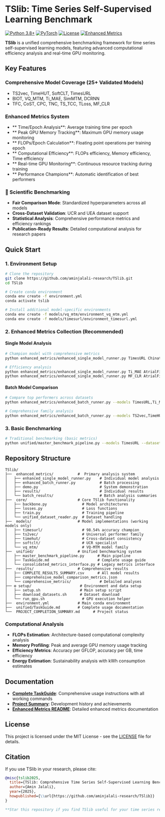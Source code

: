 # TSlib:  Time Series Self-Supervised Learning Benchmark

[![Python 3.8+](https://img.shields.io/badge/Python-3.8+-blue.svg)](https://www.python.org/downloads/)
[![PyTorch](https://img.shields.io/badge/PyTorch-1.7+-red.svg)](https://pytorch.org/)
[![License](https://img.shields.io/badge/License-MIT-green.svg)](LICENSE)
[![Enhanced Metrics](https://img.shields.io/badge/Enhanced%20Metrics-Ready-brightgreen.svg)](enhanced_metrics/)

**TSlib** is a unified comprehensive benchmarking framework for time series self-supervised learning models, featuring advanced computational efficiency analysis and real-time GPU monitoring.

##  **Key Features**

### Comprehensive Model Coverage (25+ Validated Models)
-  TS2vec, TimeHUT, SoftCLT, TimesURL
-  BIOT, VQ_MTM, Ti_MAE, SimMTM, DCRNN
-  TFC, CoST, CPC, TNC, TS_TCC, TLoss, MF_CLR  


### Enhanced Metrics System 
- ** Time/Epoch Analysis**: Average training time per epoch
- ** Peak GPU Memory Tracking**: Maximum GPU memory usage monitoring
- ** FLOPs/Epoch Calculation**: Floating point operations per training epoch
- ** Computational Efficiency**: FLOPs efficiency, Memory efficiency, Time efficiency
- ** Real-time GPU Monitoring**: Continuous resource tracking during training
- ** Performance Champions**: Automatic identification of best performers

### **🔬 Scientific Benchmarking**
- **Fair Comparison Mode**: Standardized hyperparameters across all models
- **Cross-Dataset Validation**: UCR and UEA dataset support
- **Statistical Analysis**: Comprehensive performance metrics and efficiency rankings
- **Publication-Ready Results**: Detailed computational analysis for research papers



## Quick Start

### **1. Environment Setup**

```bash
# Clone the repository
git clone https://github.com/aminjalali-research/TSlib.git
cd TSlib

# Create conda environment
conda env create -f environment.yml
conda activate tslib

# Install additional model-specific environments
conda env create -f models/vq_mtm/environment_vq_mtm.yml
conda env create -f models/timesurl/environment_timesurl.yml
```

### **2. Enhanced Metrics Collection (Recommended)**

#### **Single Model Analysis**
```bash
# Champion model with comprehensive metrics
python enhanced_metrics/enhanced_single_model_runner.py TimesURL Chinatown 120

# Efficiency analysis
python enhanced_metrics/enhanced_single_model_runner.py Ti_MAE AtrialFibrillation 180
python enhanced_metrics/enhanced_single_model_runner.py MF_CLR AtrialFibrillation 60
```

#### **Batch Model Comparison**
```bash
# Compare top performers across datasets
python enhanced_metrics/enhanced_batch_runner.py --models TimesURL,Ti_MAE,TimeHUT --datasets Chinatown,AtrialFibrillation --timeout 200

# Comprehensive family analysis
python enhanced_metrics/enhanced_batch_runner.py --models TS2vec,TimeHUT,SoftCLT --datasets Chinatown --timeout 120
```

### **3. Basic Benchmarking**
```bash
# Traditional benchmarking (basic metrics)
python unified/master_benchmark_pipeline.py --models TimesURL --datasets Chinatown --optimization --timeout 120
```

##  **Repository Structure**

```
TSlib/
├──  enhanced_metrics/           #  Primary analysis system
│   ├── enhanced_single_model_runner.py    # Individual model analysis  
│   ├── enhanced_batch_runner.py           # Batch processing
│   ├── demo.py                            # System demonstration
│   ├── results/                           # Individual results
│   └── batch_results/                     # Batch analysis summaries
├──  core/                       # Core TSlib functionality
│   ├── backbone.py                # Model architectures
│   ├── losses.py                  # Loss functions
│   ├── train.py                   # Training pipeline
│   └── unified_dataset_reader.py  # Dataset handling
├──  models/                     # Model implementations (working models only)
│   ├── timesurl/                  # 98.54% accuracy champion
│   ├── ts2vec/                    # Universal performer family
│   ├── timehut/                   # Cross-dataset consistency
│   ├── softclt/                   # UCR specialist
│   └── vq_mtm/                    # VQ-MTM model family
├──  unified/                    # Unified benchmarking system
│   ├── master_benchmark_pipeline.py      # Main pipeline
│   ├── TaskGuide.md                      # Complete usage guide
│   └── consolidated_metrics_interface.py # Legacy metrics interface
├──  results/                    # Comprehensive results
│   ├── COMPLETE_RESULTS_SUMMARY.csv      # All model results
│   ├── comprehensive_model_comparison_metrics.json
│   └── comprehensive_metrics/             # Detailed analyses
├── ⚙ setup/                      # Environment and data setup
│   ├── setup.sh                  # Main setup script  
│   ├── download_datasets.sh      # Dataset download
│   └── run_gpu.sh                 # GPU execution helper
├──  environment.yml             # Main conda environment
├──  unified/TaskGuide.md        # Complete usage documentation
└──  PROJECT_COMPLETION_SUMMARY.md      # Project status
```

### **Computational Analysis**
- **FLOPs Estimation**: Architecture-based computational complexity analysis
- **Memory Profiling**: Peak and average GPU memory usage tracking
- **Efficiency Metrics**: Accuracy per GFLOP, accuracy per GB, time efficiency
- **Energy Estimation**: Sustainability analysis with kWh consumption estimates

##  **Documentation**

- **[Complete TaskGuide](unified/TaskGuide.md)**: Comprehensive usage instructions with all working commands
- **[Project Summary](PROJECT_COMPLETION_SUMMARY.md)**: Development history and achievements
- **[Enhanced Metrics README](enhanced_metrics/README.md)**: Detailed enhanced metrics documentation


##  License

This project is licensed under the MIT License - see the [LICENSE](LICENSE) file for details.

##  Citation

If you use TSlib in your research, please cite:

```bibtex
@misc{tslib2025,
  title={TSlib: Comprehensive Time Series Self-Supervised Learning Benchmark with Enhanced Computational Analysis},
  author={Amin Jalali},
  year={2025},
  howpublished={\\url{https://github.com/aminjalali-research/TSlib}}
}

**Star this repository if you find TSlib useful for your time series research!**
